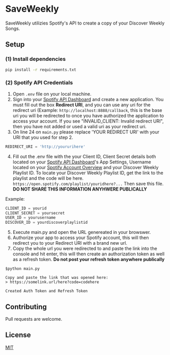 # SaveWeekly
SaveWeekly utilizies Spotify's API to create a copy of your Discover Weekly Songs.

## Setup
### (1) Install dependencies
```bash
pip install -r requirements.txt
```
### (2) Spotify API Credentials
1. Open ```.env``` file on your local machine.
2. Sign into your [Spotify API Dashboard](https://developer.spotify.com/dashboard) and create a new application. You must fill out the box **Redirect URI**, and you can use any uri for the redirect uri (Example: ```http://localhost:8888/callback```, this is the base uri you will be redirected to once you have authorized the application to access your account. If you see "INVALID_CLIENT: Invalid redirect URI", then you have not added or used a valid uri as your redirect uri.
3. On line 24 on ```main.py``` please replace 'YOUR REDIRECT URI' with your URI that you used for step 2. 
```python
REDIRECT_URI = 'http://yoururihere'
``` 
4. Fill out the .env file with the your Client ID, Client Secret details both located on your [Spotify API Dashboard](https://developer.spotify.com/dashboard)'s App Settings, Username located on your [Spotify Account Overview](https://www.spotify.com/account) and your Discover Weekly Playlist ID. To locate your Discover Weekly Playlist ID, get the link to the playlist and the code will be here. ```https://open.spotify.com/playlist/youridhere?...``` Then save this file. **DO NOT SHARE THIS INFORMATION ANYHWERE PUBLICALLY**

Example:

```python
CLIENT_ID = yourid
CLIENT_SECRET = yoursecret
USER_ID = yourusername
DISCOVER_ID = yourdiscoverplaylistid
```
5. Execute main.py and open the URL genereated in your browswer.
6. Authorize your app to access your Spotify account, this will then redirect you to your Redirect URI with a brand new url.
7. Copy the whole url you were redirected to and paste the link into the console and hit enter, this will then create an authorization token as well as a refresh token. **Do not post your refresh token anywhere publically**

```
$python main.py

Copy and paste the link that was opened here:
> https://somelink.url/here?code=codehere

Created Auth Token and Refresh Token
```
## Contributing
Pull requests are welcome.

## License
[MIT](https://choosealicense.com/licenses/mit/)
